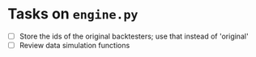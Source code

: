 # Tasks on `engine.py`
- [ ] Store the ids of the original backtesters; use that instead of 'original'
- [ ] Review data simulation functions